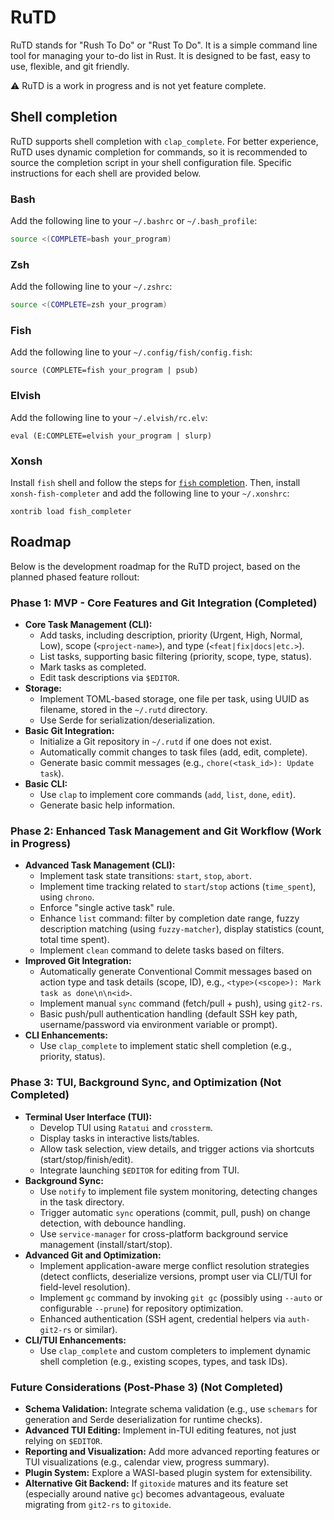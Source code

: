 # RuTD

RuTD stands for "Rush To Do" or "Rust To Do". It is a simple command line tool for managing your to-do list in Rust. It is designed to be fast, easy to use, flexible, and git friendly.

⚠️ RuTD is a work in progress and is not yet feature complete.

## Shell completion

RuTD supports shell completion with `clap_complete`. For better experience, RuTD uses dynamic completion for commands, so it is recommended to source the completion script in your shell configuration file. Specific instructions for each shell are provided below.

### Bash

Add the following line to your `~/.bashrc` or `~/.bash_profile`:

```bash
source <(COMPLETE=bash your_program)
```

### Zsh

Add the following line to your `~/.zshrc`:

```zsh
source <(COMPLETE=zsh your_program)
```

### Fish

Add the following line to your `~/.config/fish/config.fish`:

```fish
source (COMPLETE=fish your_program | psub)
```

### Elvish

Add the following line to your `~/.elvish/rc.elv`:

```elvish
eval (E:COMPLETE=elvish your_program | slurp)
```

### Xonsh

Install `fish` shell and follow the steps for [`fish` completion](#fish). Then, install `xonsh-fish-completer` and add the following line to your `~/.xonshrc`:

```xsh
xontrib load fish_completer
```

## Roadmap

Below is the development roadmap for the RuTD project, based on the planned phased feature rollout:

### Phase 1: MVP - Core Features and Git Integration **(Completed)**

- **Core Task Management (CLI):**
  - Add tasks, including description, priority (Urgent, High, Normal, Low), scope (`<project-name>`), and type (`<feat|fix|docs|etc.>`).
  - List tasks, supporting basic filtering (priority, scope, type, status).
  - Mark tasks as completed.
  - Edit task descriptions via `$EDITOR`.
- **Storage:**
  - Implement TOML-based storage, one file per task, using UUID as filename, stored in the `~/.rutd` directory.
  - Use Serde for serialization/deserialization.
- **Basic Git Integration:**
  - Initialize a Git repository in `~/.rutd` if one does not exist.
  - Automatically commit changes to task files (add, edit, complete).
  - Generate basic commit messages (e.g., `chore(<task_id>): Update task`).
- **Basic CLI:**
  - Use `clap` to implement core commands (`add`, `list`, `done`, `edit`).
  - Generate basic help information.

### Phase 2: Enhanced Task Management and Git Workflow **(Work in Progress)**

- **Advanced Task Management (CLI):**
  - Implement task state transitions: `start`, `stop`, `abort`.
  - Implement time tracking related to `start`/`stop` actions (`time_spent`), using `chrono`.
  - Enforce "single active task" rule.
  - Enhance `list` command: filter by completion date range, fuzzy description matching (using `fuzzy-matcher`), display statistics (count, total time spent).
  - Implement `clean` command to delete tasks based on filters.
- **Improved Git Integration:**
  - Automatically generate Conventional Commit messages based on action type and task details (scope, ID), e.g., `<type>(<scope>): Mark task as done\n\n<id>`.
  - Implement manual `sync` command (fetch/pull + push), using `git2-rs`.
  - Basic push/pull authentication handling (default SSH key path, username/password via environment variable or prompt).
- **CLI Enhancements:**
  - Use `clap_complete` to implement static shell completion (e.g., priority, status).

### Phase 3: TUI, Background Sync, and Optimization **(Not Completed)**

- **Terminal User Interface (TUI):**
  - Develop TUI using `Ratatui` and `crossterm`.
  - Display tasks in interactive lists/tables.
  - Allow task selection, view details, and trigger actions via shortcuts (start/stop/finish/edit).
  - Integrate launching `$EDITOR` for editing from TUI.
- **Background Sync:**
  - Use `notify` to implement file system monitoring, detecting changes in the task directory.
  - Trigger automatic `sync` operations (commit, pull, push) on change detection, with debounce handling.
  - Use `service-manager` for cross-platform background service management (install/start/stop).
- **Advanced Git and Optimization:**
  - Implement application-aware merge conflict resolution strategies (detect conflicts, deserialize versions, prompt user via CLI/TUI for field-level resolution).
  - Implement `gc` command by invoking `git gc` (possibly using `--auto` or configurable `--prune`) for repository optimization.
  - Enhanced authentication (SSH agent, credential helpers via `auth-git2-rs` or similar).
- **CLI/TUI Enhancements:**
  - Use `clap_complete` and custom completers to implement dynamic shell completion (e.g., existing scopes, types, and task IDs).

### Future Considerations (Post-Phase 3) **(Not Completed)**

- **Schema Validation:** Integrate schema validation (e.g., use `schemars` for generation and Serde deserialization for runtime checks).
- **Advanced TUI Editing:** Implement in-TUI editing features, not just relying on `$EDITOR`.
- **Reporting and Visualization:** Add more advanced reporting features or TUI visualizations (e.g., calendar view, progress summary).
- **Plugin System:** Explore a WASI-based plugin system for extensibility.
- **Alternative Git Backend:** If `gitoxide` matures and its feature set (especially around native `gc`) becomes advantageous, evaluate migrating from `git2-rs` to `gitoxide`.
